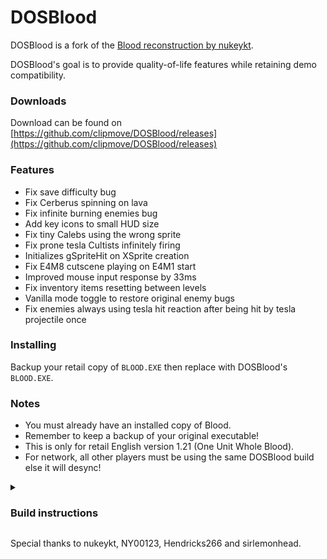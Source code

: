 # DOSBlood
DOSBlood is a fork of the [Blood reconstruction by nukeykt](https://github.com/nukeykt/Blood-RE).

DOSBlood's goal is to provide quality-of-life features while retaining demo compatibility.

### Downloads
Download can be found on [https://github.com/clipmove/DOSBlood/releases](https://github.com/clipmove/DOSBlood/releases)

### Features
* Fix save difficulty bug
* Fix Cerberus spinning on lava
* Fix infinite burning enemies bug
* Add key icons to small HUD size
* Fix tiny Calebs using the wrong sprite
* Fix prone tesla Cultists infinitely firing
* Initializes gSpriteHit on XSprite creation
* Fix E4M8 cutscene playing on E4M1 start
* Improved mouse input response by 33ms
* Fix inventory items resetting between levels
* Vanilla mode toggle to restore original enemy bugs
* Fix enemies always using tesla hit reaction after being hit by tesla projectile once

### Installing
Backup your retail copy of `BLOOD.EXE` then replace with DOSBlood's `BLOOD.EXE`.

### Notes
* You must already have an installed copy of Blood.
* Remember to keep a backup of your original executable!
* This is only for retail English version 1.21 (One Unit Whole Blood).
* For network, all other players must be using the same DOSBlood build else it will desync!

<details><summary><h3 dir="auto">Build instructions</h3></summary>
Watcom 10.6 and TASM 3.2 are required to build.

1) Build helix32 and qtools (e.g. `cd helix32` and then `wmake`)
2) Build blood (e.g. `cd blood` and then `wmake`)</details>

Special thanks to nukeykt, NY00123, Hendricks266 and sirlemonhead.